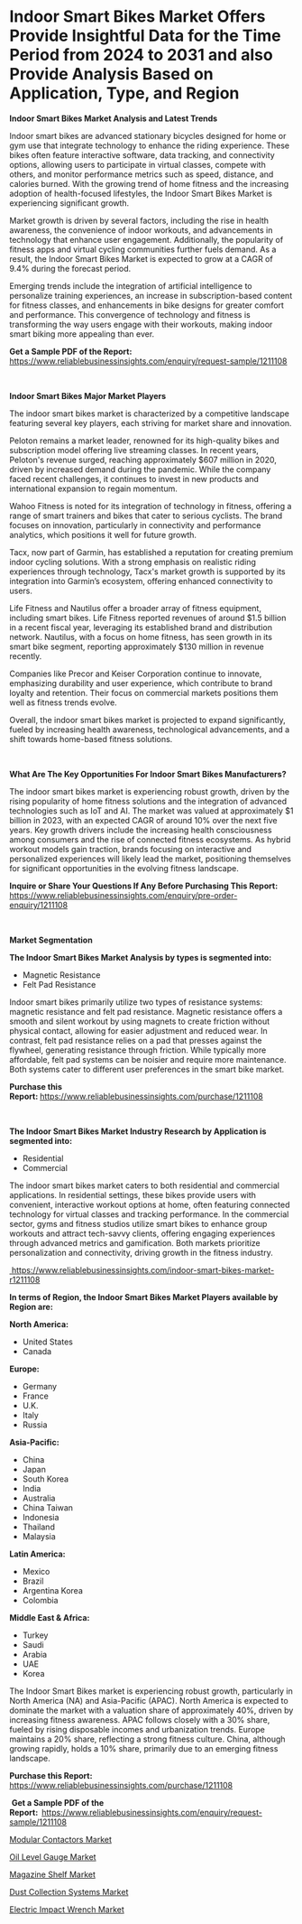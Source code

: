 <p><h1>Indoor Smart Bikes Market Offers Provide Insightful Data for the Time Period from 2024 to 2031 and also Provide Analysis Based on Application, Type, and Region</h1></p><p><strong>Indoor Smart Bikes Market Analysis and Latest Trends</strong></p>
<p><p>Indoor smart bikes are advanced stationary bicycles designed for home or gym use that integrate technology to enhance the riding experience. These bikes often feature interactive software, data tracking, and connectivity options, allowing users to participate in virtual classes, compete with others, and monitor performance metrics such as speed, distance, and calories burned. With the growing trend of home fitness and the increasing adoption of health-focused lifestyles, the Indoor Smart Bikes Market is experiencing significant growth.</p><p>Market growth is driven by several factors, including the rise in health awareness, the convenience of indoor workouts, and advancements in technology that enhance user engagement. Additionally, the popularity of fitness apps and virtual cycling communities further fuels demand. As a result, the Indoor Smart Bikes Market is expected to grow at a CAGR of 9.4% during the forecast period. </p><p>Emerging trends include the integration of artificial intelligence to personalize training experiences, an increase in subscription-based content for fitness classes, and enhancements in bike designs for greater comfort and performance. This convergence of technology and fitness is transforming the way users engage with their workouts, making indoor smart biking more appealing than ever.</p></p>
<p><strong>Get a Sample PDF of the Report:&nbsp;</strong> <a href="https://www.reliablebusinessinsights.com/enquiry/request-sample/1211108?utm_campaign=84&utm_medium=2&utm_source=Github&utm_content=ia&utm_term=16122024&utm_id=indoor-smart-bikes">https://www.reliablebusinessinsights.com/enquiry/request-sample/1211108</a></p>
<p>&nbsp;</p>
<p><strong>Indoor Smart Bikes Major Market Players</strong></p>
<p><p>The indoor smart bikes market is characterized by a competitive landscape featuring several key players, each striving for market share and innovation. </p><p>Peloton remains a market leader, renowned for its high-quality bikes and subscription model offering live streaming classes. In recent years, Peloton's revenue surged, reaching approximately $607 million in 2020, driven by increased demand during the pandemic. While the company faced recent challenges, it continues to invest in new products and international expansion to regain momentum.</p><p>Wahoo Fitness is noted for its integration of technology in fitness, offering a range of smart trainers and bikes that cater to serious cyclists. The brand focuses on innovation, particularly in connectivity and performance analytics, which positions it well for future growth.</p><p>Tacx, now part of Garmin, has established a reputation for creating premium indoor cycling solutions. With a strong emphasis on realistic riding experiences through technology, Tacx's market growth is supported by its integration into Garmin’s ecosystem, offering enhanced connectivity to users.</p><p>Life Fitness and Nautilus offer a broader array of fitness equipment, including smart bikes. Life Fitness reported revenues of around $1.5 billion in a recent fiscal year, leveraging its established brand and distribution network. Nautilus, with a focus on home fitness, has seen growth in its smart bike segment, reporting approximately $130 million in revenue recently.</p><p>Companies like Precor and Keiser Corporation continue to innovate, emphasizing durability and user experience, which contribute to brand loyalty and retention. Their focus on commercial markets positions them well as fitness trends evolve.</p><p>Overall, the indoor smart bikes market is projected to expand significantly, fueled by increasing health awareness, technological advancements, and a shift towards home-based fitness solutions.</p></p>
<p>&nbsp;</p>
<p><strong>What Are The Key Opportunities For Indoor Smart Bikes Manufacturers?</strong></p>
<p><p>The indoor smart bikes market is experiencing robust growth, driven by the rising popularity of home fitness solutions and the integration of advanced technologies such as IoT and AI. The market was valued at approximately $1 billion in 2023, with an expected CAGR of around 10% over the next five years. Key growth drivers include the increasing health consciousness among consumers and the rise of connected fitness ecosystems. As hybrid workout models gain traction, brands focusing on interactive and personalized experiences will likely lead the market, positioning themselves for significant opportunities in the evolving fitness landscape.</p></p>
<p><strong>Inquire or Share Your Questions If Any Before Purchasing This Report:</strong> <a href="https://www.reliablebusinessinsights.com/enquiry/pre-order-enquiry/1211108?utm_campaign=84&utm_medium=2&utm_source=Github&utm_content=ia&utm_term=16122024&utm_id=indoor-smart-bikes">https://www.reliablebusinessinsights.com/enquiry/pre-order-enquiry/1211108</a></p>
<p>&nbsp;</p>
<p><strong>Market Segmentation</strong></p>
<p><strong>The Indoor Smart Bikes Market Analysis by types is segmented into:</strong></p>
<p><ul><li>Magnetic Resistance</li><li>Felt Pad Resistance</li></ul></p>
<p><p>Indoor smart bikes primarily utilize two types of resistance systems: magnetic resistance and felt pad resistance. Magnetic resistance offers a smooth and silent workout by using magnets to create friction without physical contact, allowing for easier adjustment and reduced wear. In contrast, felt pad resistance relies on a pad that presses against the flywheel, generating resistance through friction. While typically more affordable, felt pad systems can be noisier and require more maintenance. Both systems cater to different user preferences in the smart bike market.</p></p>
<p><strong>Purchase this Report:&nbsp;</strong><a href="https://www.reliablebusinessinsights.com/purchase/1211108?utm_campaign=84&utm_medium=2&utm_source=Github&utm_content=ia&utm_term=16122024&utm_id=indoor-smart-bikes">https://www.reliablebusinessinsights.com/purchase/1211108</a></p>
<p>&nbsp;</p>
<p><strong>The Indoor Smart Bikes Market Industry Research by Application is segmented into:</strong></p>
<p><ul><li>Residential</li><li>Commercial</li></ul></p>
<p><p>The indoor smart bikes market caters to both residential and commercial applications. In residential settings, these bikes provide users with convenient, interactive workout options at home, often featuring connected technology for virtual classes and tracking performance. In the commercial sector, gyms and fitness studios utilize smart bikes to enhance group workouts and attract tech-savvy clients, offering engaging experiences through advanced metrics and gamification. Both markets prioritize personalization and connectivity, driving growth in the fitness industry.</p></p>
<p><a href="https://www.reliablebusinessinsights.com/indoor-smart-bikes-market-r1211108?utm_campaign=84&utm_medium=2&utm_source=Github&utm_content=ia&utm_term=16122024&utm_id=indoor-smart-bikes">&nbsp;https://www.reliablebusinessinsights.com/indoor-smart-bikes-market-r1211108</a></p>
<p><strong>In terms of Region, the Indoor Smart Bikes Market Players available by Region are:</strong></p>
<p>
    <p> <strong> North America: </strong>
        <ul>
            <li>United States</li>
            <li>Canada</li>
        </ul>
        </p> 
    <p> <strong> Europe: </strong>
        <ul>
            <li>Germany</li>
            <li>France</li>
            <li>U.K.</li>
            <li>Italy</li>
            <li>Russia</li>
        </ul>
        </p> 
    <p> <strong> Asia-Pacific: </strong>
        <ul>
            <li>China</li>
            <li>Japan</li>
            <li>South Korea</li>
            <li>India</li>
            <li>Australia</li>
            <li>China Taiwan</li>
            <li>Indonesia</li>
            <li>Thailand</li>
            <li>Malaysia</li>
        </ul>
        </p> 
    <p> <strong> Latin America: </strong>
        <ul>
            <li>Mexico</li>
            <li>Brazil</li>
            <li>Argentina Korea</li>
            <li>Colombia</li>
        </ul>
        </p> 
    <p> <strong> Middle East & Africa: </strong>
        <ul>
            <li>Turkey</li>
            <li>Saudi</li>
            <li>Arabia</li>
            <li>UAE</li>
            <li>Korea</li>
        </ul>
    </p>
    </p>
<p><p>The Indoor Smart Bikes market is experiencing robust growth, particularly in North America (NA) and Asia-Pacific (APAC). North America is expected to dominate the market with a valuation share of approximately 40%, driven by increasing fitness awareness. APAC follows closely with a 30% share, fueled by rising disposable incomes and urbanization trends. Europe maintains a 20% share, reflecting a strong fitness culture. China, although growing rapidly, holds a 10% share, primarily due to an emerging fitness landscape.</p></p>
<p><strong>Purchase this Report: </strong><a href="https://www.reliablebusinessinsights.com/purchase/1211108?utm_campaign=84&utm_medium=2&utm_source=Github&utm_content=ia&utm_term=16122024&utm_id=indoor-smart-bikes">https://www.reliablebusinessinsights.com/purchase/1211108</a></p>
<p>&nbsp;<strong>Get a Sample PDF of the Report:&nbsp;&nbsp;</strong><a href="https://www.reliablebusinessinsights.com/enquiry/request-sample/1211108?utm_campaign=84&utm_medium=2&utm_source=Github&utm_content=ia&utm_term=16122024&utm_id=indoor-smart-bikes">https://www.reliablebusinessinsights.com/enquiry/request-sample/1211108</a></p>
<p><strong></strong></p>
<p><p><a href="https://www.linkedin.com/pulse/report-impact-latest-trends-modular-contactors-market-growth-24d9e?utm_campaign=84&utm_medium=2&utm_source=Github&utm_content=ia&utm_term=16122024&utm_id=indoor-smart-bikes">Modular Contactors Market</a></p><p><a href="https://www.linkedin.com/pulse/oil-level-gauge-market-size-growing-cagr-147-forecast-fkn0f?utm_campaign=84&utm_medium=2&utm_source=Github&utm_content=ia&utm_term=16122024&utm_id=indoor-smart-bikes">Oil Level Gauge Market</a></p><p><a href="https://www.linkedin.com/pulse/magazine-shelf-market-trends-forecast-growth-potential-yd7ae?utm_campaign=84&utm_medium=2&utm_source=Github&utm_content=ia&utm_term=16122024&utm_id=indoor-smart-bikes">Magazine Shelf Market</a></p><p><a href="https://www.linkedin.com/pulse/dust-collection-systems-market-report-expected-cagr-97-oituf?utm_campaign=84&utm_medium=2&utm_source=Github&utm_content=ia&utm_term=16122024&utm_id=indoor-smart-bikes">Dust Collection Systems Market</a></p><p><a href="https://www.linkedin.com/pulse/detailed-electric-impact-wrench-market-study-segmentation-2zg1f?utm_campaign=84&utm_medium=2&utm_source=Github&utm_content=ia&utm_term=16122024&utm_id=indoor-smart-bikes">Electric Impact Wrench Market</a></p></p>